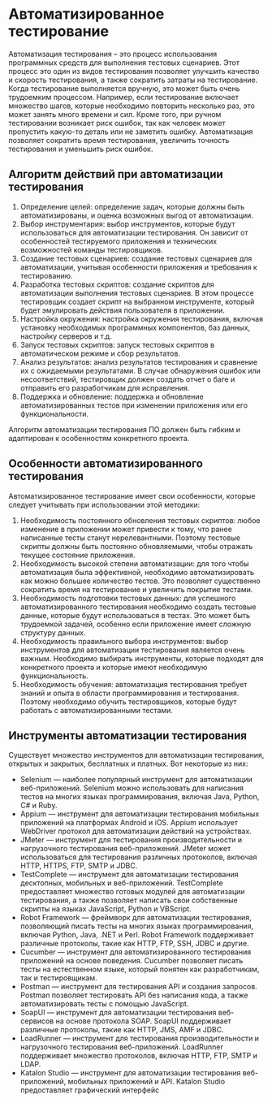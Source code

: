 # Автоматизированное тестирование
Автоматизация тестирования – это процесс использования программных средств для выполнения тестовых сценариев. Этот процесс это один из видов тестирования позволяет улучшить качество и скорость тестирования,
а также сократить затраты на тестирование.
Когда тестирование выполняется вручную, это может быть очень трудоемким процессом. Например, если тестирование включает множество шагов, которые необходимо повторить несколько раз, это может занять
много времени и сил. Кроме того, при ручном тестировании возникает риск ошибок, так как человек может пропустить какую-то деталь или не заметить ошибку.
Автоматизация позволяет сократить время тестирования, увеличить точность тестирования и уменьшить риск ошибок.

## Алгоритм действий при автоматизации тестирования

1. Определение целей: определение задач, которые должны быть автоматизированы, и оценка возможных выгод от автоматизации.
2. Выбор инструментария: выбор инструментов, которые будут использоваться для автоматизации тестирования. Он зависит от особенностей тестируемого приложения и технических возможностей команды тестировщиков.
3. Создание тестовых сценариев: создание тестовых сценариев для автоматизации, учитывая особенности приложения и требования к тестированию.
4. Разработка тестовых скриптов: создание скриптов для автоматизации выполнения тестовых сценариев. В этом процессе тестировщик создает скрипт на выбранном инструменте, который будет эмулировать действия пользователя в приложении.
5. Настройка окружения: настройка окружения тестирования, включая установку необходимых программных компонентов, баз данных, настройку серверов и т.д.
6. Запуск тестовых скриптов: запуск тестовых скриптов в автоматическом режиме и сбор результатов.
7. Анализ результатов: анализ результатов тестирования и сравнение их с ожидаемыми результатами. В случае обнаружения ошибок или несоответствий, тестировщик должен создать отчет о баге и отправить его разработчикам для исправления.
8. Поддержка и обновление: поддержка и обновление автоматизированных тестов при изменении приложения или его функциональности.

Алгоритм автоматизации тестирования ПО должен быть гибким и адаптирован к особенностям конкретного проекта.

## Особенности автоматизированного тестирования

Автоматизированное тестирование имеет свои особенности, которые следует учитывать при использовании этой методики:

1. Необходимость постоянного обновления тестовых скриптов: любое изменение в приложении может привести к тому, что ранее написанные тесты станут нерелевантными. Поэтому тестовые скрипты должны быть постоянно обновляемыми, чтобы отражать текущее состояние приложения.
2. Необходимость высокой степени автоматизации: для того чтобы автоматизация была эффективной, необходимо автоматизировать как можно большее количество тестов. Это позволяет существенно сократить время на тестирование и увеличить покрытие тестами.
3. Необходимость подготовки тестовых данных: для успешного автоматизированного тестирования необходимо создать тестовые данные, которые будут использоваться в тестах. Это может быть трудоемкой задачей, особенно если приложение имеет сложную структуру данных.
4. Необходимость правильного выбора инструментов: выбор инструментов для автоматизации тестирования является очень важным. Необходимо выбирать инструменты, которые подходят для конкретного проекта и которые имеют необходимую функциональность.
5. Необходимость обучения: автоматизация тестирования требует знаний и опыта в области программирования и тестирования. Поэтому необходимо обучить тестировщиков, которые будут работать с автоматизированными тестами.

## Инструменты автоматизации тестирования
Существует множество инструментов для автоматизации тестирования, открытых и закрытых, бесплатных и платных. Вот некоторые из них:
* Selenium — наиболее популярный инструмент для автоматизации веб-приложений. Selenium можно использовать для написания тестов на многих языках программирования, включая Java, Python, C# и Ruby.
* Appium — инструмент для автоматизации тестирования мобильных приложений на платформах Android и iOS. Appium использует WebDriver протокол для автоматизации действий на устройствах.
* JMeter — инструмент для тестирования производительности и нагрузочного тестирования веб-приложений. JMeter может использоваться для тестирования различных протоколов, включая HTTP, HTTPS, FTP, SMTP и JDBC.
* TestComplete — инструмент для автоматизации тестирования десктопных, мобильных и веб-приложений. TestComplete предоставляет множество готовых модулей для автоматизации тестирования, а также позволяет написать свои собственные скрипты на языках JavaScript, Python и VBScript.
* Robot Framework — фреймворк для автоматизации тестирования, позволяющий писать тесты на многих языках программирования, включая Python, Java, .NET и Perl. Robot Framework поддерживает различные протоколы, такие как HTTP, FTP, SSH, JDBC и другие.
* Cucumber — инструмент для автоматизированного тестирования приложений на основе поведения. Cucumber позволяет писать тесты на естественном языке, который понятен как разработчикам, так и тестировщикам.
* Postman — инструмент для тестирования API и создания запросов. Postman позволяет тестировать API без написания кода, а также автоматизировать тесты с помощью JavaScript.
* SoapUI — инструмент для автоматизации тестирования веб-сервисов на основе протокола SOAP. SoapUI поддерживает различные протоколы, такие как HTTP, JMS, AMF и JDBC.
* LoadRunner — инструмент для тестирования производительности и нагрузочного тестирования веб-приложений. LoadRunner поддерживает множество протоколов, включая HTTP, FTP, SMTP и LDAP.
* Katalon Studio — инструмент для автоматизации тестирования веб-приложений, мобильных приложений и API. Katalon Studio предоставляет графический интерфейс